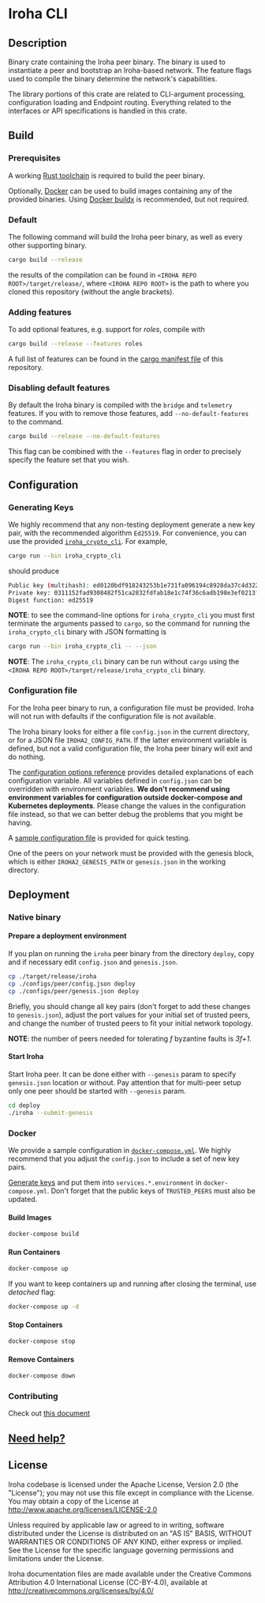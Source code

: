 # Iroha CLI

## Description


Binary crate containing the Iroha peer binary. The binary is used to instantiate a peer and bootstrap an Iroha-based network. The feature flags used to compile the binary determine the network's capabilities.

The library portions of this crate are related to CLI-argument processing, configuration loading and Endpoint routing. Everything related to the interfaces or API specifications is handled in this crate.

## Build

### Prerequisites

A working [Rust toolchain](https://www.rust-lang.org/learn/get-started) is required to build the peer binary.

Optionally, [Docker](https://www.docker.com/) can be used to build images containing any of the provided binaries. Using [Docker buildx](https://docs.docker.com/buildx/working-with-buildx/) is recommended, but not required.

### Default

The following command will build the Iroha peer binary, as well as every other supporting binary.

```bash
cargo build --release
```

the results of the compilation can be found in `<IROHA REPO ROOT>/target/release/`, where `<IROHA REPO ROOT>` is the path to where you cloned this repository (without the angle brackets).

### Adding features

To add optional features, e.g. support for _roles_, compile with

```bash
cargo build --release --features roles
```

A full list of features can be found in the [cargo manifest file](Cargo.toml) of this repository.

### Disabling default features

By default the Iroha binary is compiled with the `bridge` and `telemetry` features. If you with to remove those features, add `--no-default-features` to the command.

```bash
cargo build --release --no-default-features
```

This flag can be combined with the `--features` flag in order to precisely specify the feature set that you wish.

## Configuration

### Generating Keys

We highly recommend that any non-testing deployment generate a new key pair, with the recommended algorithm `Ed25519`. For convenience, you can use the provided [`iroha_crypto_cli`](../crypto_cli/README.md). For example,

<!-- TODO, update the links for the release version.  -->

```bash
cargo run --bin iroha_crypto_cli
```

should produce

```bash
Public key (multihash): ed0120bdf918243253b1e731fa096194c8928da37c4d3226f97eebd18cf5523d758d6c
Private key: 0311152fad9308482f51ca2832fdfab18e1c74f36c6adb198e3ef0213fe42fd8bdf918243253b1e731fa096194c8928da37c4d3226f97eebd18cf5523d758d6c
Digest function: ed25519
```

**NOTE**: to see the command-line options for `iroha_crypto_cli` you must first terminate the arguments passed to `cargo`, so the command for running the `iroha_crypto_cli` binary with JSON formatting is

```bash
cargo run --bin iroha_crypto_cli -- --json
```

**NOTE**: The `iroha_crypto_cli` binary can be run without `cargo` using the `<IROHA REPO ROOT>/target/release/iroha_crypto_cli` binary.

### Configuration file

For the Iroha peer binary to run, a configuration file must be provided. Iroha will not run with defaults if the configuration file is not available.

The Iroha binary looks for either a file `config.json` in the current directory, or for a JSON file `IROHA2_CONFIG_PATH`. If the latter environment variable is defined, but not a valid configuration file, the Iroha peer binary will exit and do nothing.

The  [configuration options reference](../docs/source/references/config.md) provides detailed explanations of each configuration variable. All variables defined in `config.json` can be overridden with environment variables. **We don't recommend using environment variables for configuration outside docker-compose and Kubernetes deployments**. Please change the values in the configuration file instead, so that we can better debug the problems that you might be having.

A [sample configuration file](../configs/peer/config.json) is provided for quick testing.

One of the peers on your network must be provided with the genesis block, which is either `IROHA2_GENESIS_PATH` or `genesis.json` in the working directory.

## Deployment
### Native binary

#### Prepare a deployment environment

If you plan on running the `iroha` peer binary from the directory `deploy`, copy and if necessary edit `config.json` and `genesis.json`.
```bash
cp ./target/release/iroha
cp ./configs/peer/config.json deploy
cp ./configs/peer/genesis.json deploy
```

Briefly, you should change all key pairs (don't forget to add these changes to `genesis.json`), adjust the port values for your initial set of trusted peers, and change the number of trusted peers to fit your initial network topology.

**NOTE**: the number of peers needed for tolerating _f_ byzantine faults is _3f+1_.


#### Start Iroha

Start Iroha peer. It can be done either with `--genesis` param to specify `genesis.json` location or without. Pay attention that for multi-peer setup only one peer should be started with `--genesis` param.

```bash
cd deploy
./iroha --submit-genesis
```

### Docker

We provide a sample configuration in [`docker-compose.yml`](../docker-compose.yml). We highly recommend that you adjust the `config.json` to include a set of new key pairs.

[Generate keys](#generating-keys) and put them into `services.*.environment` in `docker-compose.yml`. Don't forget that the public keys of `TRUSTED_PEERS` must also be updated.

#### Build Images

```bash
docker-compose build
```

#### Run Containers

```bash
docker-compose up
```

If you want to keep containers up and running after closing the terminal, use *detached* flag:

```bash
docker-compose up -d
```

#### Stop Containers

```bash
docker-compose stop
```

#### Remove Containers

```bash
docker-compose down
```

### Contributing

Check out [this document](https://github.com/hyperledger/iroha/blob/iroha2-dev/CONTRIBUTING.md)

## [Need help?](https://github.com/hyperledger/iroha/blob/iroha2-dev/CONTRIBUTING.md#contact)

## License

Iroha codebase is licensed under the Apache License,
Version 2.0 (the "License"); you may not use this file except
in compliance with the License. You may obtain a copy of the
License at http://www.apache.org/licenses/LICENSE-2.0

Unless required by applicable law or agreed to in writing, software
distributed under the License is distributed on an "AS IS" BASIS,
WITHOUT WARRANTIES OR CONDITIONS OF ANY KIND, either express or implied.
See the License for the specific language governing permissions and
limitations under the License.

Iroha documentation files are made available under the Creative Commons
Attribution 4.0 International License (CC-BY-4.0), available at
http://creativecommons.org/licenses/by/4.0/
